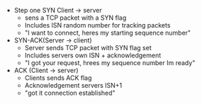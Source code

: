 - Step one SYN Client -> server
	- sens a TCP packet with a SYN flag
	- Includes ISN random number for tracking packets
	- "I want to connect, heres my starting sequence number"
- SYN-ACK(Server -> client)
	- Server sends TCP packet with SYN flag set
	- Includes servers own ISN + acknowledgement
	- "I got your request, hrees my sequence number Im ready"
- ACK (Client -> server)
	- Clients sends ACK flag
	- Acknowledgement  servers ISN+1
	- "got it connection established"



